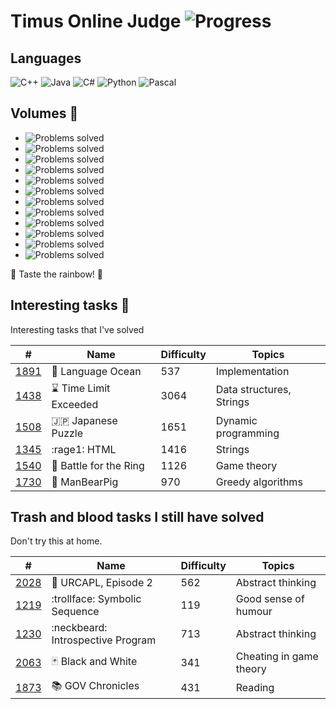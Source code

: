 # Timus Online Judge ![Progress](https://img.shields.io/badge/Progress-357%2F1108-brightgreen.svg)


## Languages
![C++](https://img.shields.io/badge/C%2B%2B-313-blue.svg)
![Java](https://img.shields.io/badge/Java-35-red.svg)
![C#](https://img.shields.io/badge/C%23-2-87CEFA.svg)
![Python](https://img.shields.io/badge/Python-3-DEB887.svg)
![Pascal](https://img.shields.io/badge/Pascal-4-FFB6C1.svg)


## Volumes :rainbow: 
* ![Problems solved](https://img.shields.io/badge/Volume%201-51%2F100-9400D3.svg?style=flat-square)
* ![Problems solved](https://img.shields.io/badge/Volume%202-40%2F100-4B0082.svg?style=flat-square)
* ![Problems solved](https://img.shields.io/badge/Volume%203-34%2F100-0000FF.svg?style=flat-square)
* ![Problems solved](https://img.shields.io/badge/Volume%204-22%2F100-brightgreen.svg?style=flat-square)
* ![Problems solved](https://img.shields.io/badge/Volume%205-23%2F100-yellow.svg?style=flat-square)
* ![Problems solved](https://img.shields.io/badge/Volume%206-30%2F100-FF7F00.svg?style=flat-square)
* ![Problems solved](https://img.shields.io/badge/Volume%207-26%2F100-FF0000.svg?style=flat-square)
* ![Problems solved](https://img.shields.io/badge/Volume%208-30%2F100-9400D3.svg?style=flat-square)
* ![Problems solved](https://img.shields.io/badge/Volume%209-21%2F97-4B0082.svg?style=flat-square)
* ![Problems solved](https://img.shields.io/badge/Volume%2010-27%2F100-0000FF.svg?style=flat-square)
* ![Problems solved](https://img.shields.io/badge/Volume%2011-49%2F100-brightgreen.svg?style=flat-square)
* ![Problems solved](https://img.shields.io/badge/Volume%2012-3%2F11-yellow.svg?style=flat-square)

 :rainbow: Taste the rainbow! :rainbow: 


## Interesting tasks :notebook: 

Interesting tasks that I've solved

| #    | Name                | Difficulty | Topics                   |
|------|---------------------|------------|--------------------------|
| [1891](http://acm.timus.ru/problem.aspx?space=1&num=1891&locale=en) | :ocean:  Language Ocean | 537        | Implementation           |
| [1438](http://acm.timus.ru/problem.aspx?space=1&num=1438&locale=en)  | :hourglass:  Time Limit Exceeded | 3064       | Data structures, Strings |
| [1508](http://acm.timus.ru/problem.aspx?space=1&num=1508&locale=en) | :jp:  Japanese Puzzle | 1651       | Dynamic programming      |
| [1345](http://acm.timus.ru/problem.aspx?space=1&num=1345&locale=en) | :rage1:  HTML | 1416       | Strings                  |
| [1540](http://acm.timus.ru/problem.aspx?space=1&num=1540&locale=en) | :ring:  Battle for the Ring | 1126       | Game theory              |
| [1730](http://acm.timus.ru/problem.aspx?space=1&num=1730&locale=en) | :bear:  ManBearPig | 970        | Greedy algorithms        |


## Trash and blood tasks I still have solved

Don't try this at home.

| #    | Name                | Difficulty | Topics                   |
|------|---------------------|------------|--------------------------|
| [2028](http://acm.timus.ru/problem.aspx?space=1&num=2028&locale=en) | :space_invader:  URCAPL, Episode 2 | 562        | Abstract thinking           |
| [1219](http://acm.timus.ru/problem.aspx?space=1&num=1219&locale=en)  | :trollface:  Symbolic Sequence | 119       | Good sense of humour |
| [1230](http://acm.timus.ru/problem.aspx?space=1&num=1230&locale=en) | :neckbeard:  Introspective Program | 713       | Abstract thinking      |
| [2063](http://acm.timus.ru/problem.aspx?space=1&num=2063&locale=en) | :black_joker:  Black and White | 341       | Cheating in game theory                  |
| [1873](http://acm.timus.ru/problem.aspx?space=1&num=1873&locale=en) | :books:  GOV Chronicles | 431       | Reading              |
